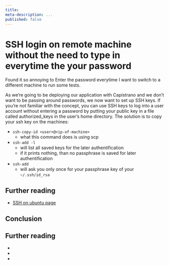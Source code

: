 ```yaml
---
title:
meta-description: ...
published: false
---
```

# SSH login on remote machine without the need to type in everytime the your password

Found it so annoying to Enter the password everytime I want to switch to a different machine to run some tests.

As we’re going to be deploying our application with Capistrano and we don’t want to be passing around passwords, we now want to
set up SSH keys. If you’re not familiar with the concept, you can use SSH keys to log into a user account without entering a
password by putting your public key in a file called authorized_keys in the user’s home directory.  The solution is to copy your
ssh key on the machines:

- `ssh-copy-id <user>@<ip-of-machine>`
  - what this command does is using scp
- `ssh-add -l`
  - will list all saved keys for the later authentification
  - if it prints nothing, than no passphrase is saved for later authentification
- `ssh-add`
  - will ask you only once for your passphrase key of your `~/.ssh/id_rsa`


## Further reading
- [SSH on ubuntu page](http://wiki.ubuntuusers.de/SSH)



## Conclusion


## Further reading

-
-
-

